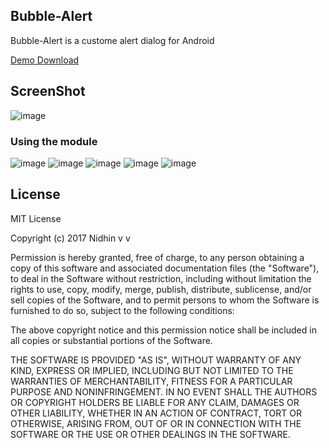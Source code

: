 
## Bubble-Alert

Bubble-Alert is a custome alert dialog for Android

[Demo Download](https://github.com/nidhinvv/BubbleAlert/raw/master/APK/BubbleAlert.apk)

## ScreenShot
![image](https://github.com/nidhinvv/BubbleAlert/blob/master/APK/Gif/bubble_alert_gif.gif)


### Using the module

![image](https://github.com/nidhinvv/BubbleAlert/blob/master/app/screens/device-2017-07-20-150016.png)
![image](https://github.com/nidhinvv/BubbleAlert/blob/master/app/screens/device-2017-07-20-150105.png)
![image](https://github.com/nidhinvv/BubbleAlert/blob/master/app/screens/device-2017-07-20-150115.png)
![image](https://github.com/nidhinvv/BubbleAlert/blob/master/app/screens/device-2017-07-20-150147.png)
![image](https://github.com/nidhinvv/BubbleAlert/blob/master/app/screens/device-2017-07-20-150159.png)




License
-------

MIT License

Copyright (c) 2017 Nidhin v v

Permission is hereby granted, free of charge, to any person obtaining a copy
of this software and associated documentation files (the "Software"), to deal
in the Software without restriction, including without limitation the rights
to use, copy, modify, merge, publish, distribute, sublicense, and/or sell
copies of the Software, and to permit persons to whom the Software is
furnished to do so, subject to the following conditions:

The above copyright notice and this permission notice shall be included in all
copies or substantial portions of the Software.

THE SOFTWARE IS PROVIDED "AS IS", WITHOUT WARRANTY OF ANY KIND, EXPRESS OR
IMPLIED, INCLUDING BUT NOT LIMITED TO THE WARRANTIES OF MERCHANTABILITY,
FITNESS FOR A PARTICULAR PURPOSE AND NONINFRINGEMENT. IN NO EVENT SHALL THE
AUTHORS OR COPYRIGHT HOLDERS BE LIABLE FOR ANY CLAIM, DAMAGES OR OTHER
LIABILITY, WHETHER IN AN ACTION OF CONTRACT, TORT OR OTHERWISE, ARISING FROM,
OUT OF OR IN CONNECTION WITH THE SOFTWARE OR THE USE OR OTHER DEALINGS IN THE
SOFTWARE.